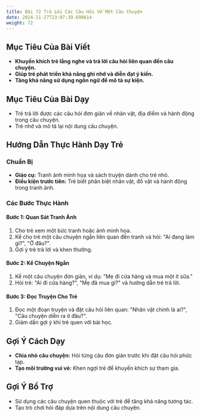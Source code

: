 ```yaml
---
title: Bài 72 Trả Lời Các Câu Hỏi Về Một Câu Chuyện
date: 2024-11-27T23:07:39.698614
weight: 72
---
```


## Mục Tiêu Của Bài Viết
- **Khuyến khích trẻ lắng nghe và trả lời câu hỏi liên quan đến câu chuyện.**
- **Giúp trẻ phát triển khả năng ghi nhớ và diễn đạt ý kiến.**
- **Tăng khả năng sử dụng ngôn ngữ để mô tả sự kiện.**

## Mục Tiêu Của Bài Dạy
- Trẻ trả lời được các câu hỏi đơn giản về nhân vật, địa điểm và hành động trong câu chuyện.
- Trẻ nhớ và mô tả lại nội dung câu chuyện.

## Hướng Dẫn Thực Hành Dạy Trẻ

### Chuẩn Bị
- **Giáo cụ:** Tranh ảnh minh họa và sách truyện dành cho trẻ nhỏ.
- **Điều kiện trước tiên:** Trẻ biết phân biệt nhân vật, đồ vật và hành động trong tranh ảnh.

### Các Bước Thực Hành
#### Bước 1: Quan Sát Tranh Ảnh
1. Cho trẻ xem một bức tranh hoặc ảnh minh họa.
2. Kể cho trẻ một câu chuyện ngắn liên quan đến tranh và hỏi: "Ai đang làm gì?", "Ở đâu?".
3. Gợi ý trẻ trả lời và khen thưởng.

#### Bước 2: Kể Chuyện Ngắn
1. Kể một câu chuyện đơn giản, ví dụ: "Mẹ đi cửa hàng và mua một ít sữa."
2. Hỏi trẻ: "Ai đi cửa hàng?", "Mẹ đã mua gì?" và hướng dẫn trẻ trả lời.

#### Bước 3: Đọc Truyện Cho Trẻ
1. Đọc một đoạn truyện và đặt câu hỏi liên quan: "Nhân vật chính là ai?", "Câu chuyện diễn ra ở đâu?".
2. Giảm dần gợi ý khi trẻ quen với bài học.

## Gợi Ý Cách Dạy
- **Chia nhỏ câu chuyện:** Hỏi từng câu đơn giản trước khi đặt câu hỏi phức tạp.
- **Tạo môi trường vui vẻ:** Khen ngợi trẻ để khuyến khích sự tham gia.

## Gợi Ý Bổ Trợ
- Sử dụng các câu chuyện quen thuộc với trẻ để tăng khả năng tương tác.
- Tạo trò chơi hỏi đáp dựa trên nội dung câu chuyện.

